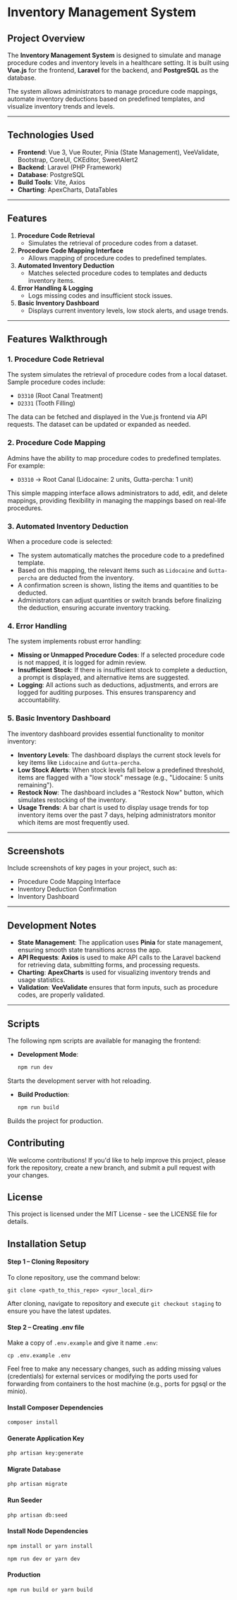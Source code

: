 # Inventory Management System

## Project Overview
The **Inventory Management System** is designed to simulate and manage procedure codes and inventory levels in a healthcare setting. It is built using **Vue.js** for the frontend, **Laravel** for the backend, and **PostgreSQL** as the database.

The system allows administrators to manage procedure code mappings, automate inventory deductions based on predefined templates, and visualize inventory trends and levels.

---

## **Technologies Used**
- **Frontend**: Vue 3, Vue Router, Pinia (State Management), VeeValidate, Bootstrap, CoreUI, CKEditor, SweetAlert2
- **Backend**: Laravel (PHP Framework)
- **Database**: PostgreSQL
- **Build Tools**: Vite, Axios
- **Charting**: ApexCharts, DataTables

---

## **Features**
1. **Procedure Code Retrieval**
   - Simulates the retrieval of procedure codes from a dataset.
2. **Procedure Code Mapping Interface**
   - Allows mapping of procedure codes to predefined templates.
3. **Automated Inventory Deduction**
   - Matches selected procedure codes to templates and deducts inventory items.
4. **Error Handling & Logging**
   - Logs missing codes and insufficient stock issues.
5. **Basic Inventory Dashboard**
   - Displays current inventory levels, low stock alerts, and usage trends.

---

## **Features Walkthrough**

### **1. Procedure Code Retrieval**
The system simulates the retrieval of procedure codes from a local dataset. Sample procedure codes include:
- `D3310` (Root Canal Treatment)
- `D2331` (Tooth Filling)

The data can be fetched and displayed in the Vue.js frontend via API requests. The dataset can be updated or expanded as needed.

### **2. Procedure Code Mapping**
Admins have the ability to map procedure codes to predefined templates. For example:
- `D3310` → Root Canal (Lidocaine: 2 units, Gutta-percha: 1 unit)

This simple mapping interface allows administrators to add, edit, and delete mappings, providing flexibility in managing the mappings based on real-life procedures.

### **3. Automated Inventory Deduction**
When a procedure code is selected:
- The system automatically matches the procedure code to a predefined template.
- Based on this mapping, the relevant items such as `Lidocaine` and `Gutta-percha` are deducted from the inventory.
- A confirmation screen is shown, listing the items and quantities to be deducted.
- Administrators can adjust quantities or switch brands before finalizing the deduction, ensuring accurate inventory tracking.

### **4. Error Handling**
The system implements robust error handling:
- **Missing or Unmapped Procedure Codes**: If a selected procedure code is not mapped, it is logged for admin review.
- **Insufficient Stock**: If there is insufficient stock to complete a deduction, a prompt is displayed, and alternative items are suggested.
- **Logging**: All actions such as deductions, adjustments, and errors are logged for auditing purposes. This ensures transparency and accountability.

### **5. Basic Inventory Dashboard**
The inventory dashboard provides essential functionality to monitor inventory:
- **Inventory Levels**: The dashboard displays the current stock levels for key items like `Lidocaine` and `Gutta-percha`.
- **Low Stock Alerts**: When stock levels fall below a predefined threshold, items are flagged with a "low stock" message (e.g., "Lidocaine: 5 units remaining").
- **Restock Now**: The dashboard includes a "Restock Now" button, which simulates restocking of the inventory.
- **Usage Trends**: A bar chart is used to display usage trends for top inventory items over the past 7 days, helping administrators monitor which items are most frequently used.

---

## **Screenshots**
Include screenshots of key pages in your project, such as:
- Procedure Code Mapping Interface
- Inventory Deduction Confirmation
- Inventory Dashboard

---

## **Development Notes**
- **State Management**: The application uses **Pinia** for state management, ensuring smooth state transitions across the app.
- **API Requests**: **Axios** is used to make API calls to the Laravel backend for retrieving data, submitting forms, and processing requests.
- **Charting**: **ApexCharts** is used for visualizing inventory trends and usage statistics.
- **Validation**: **VeeValidate** ensures that form inputs, such as procedure codes, are properly validated.

---

## **Scripts**
The following npm scripts are available for managing the frontend:

- **Development Mode**:
  ```bash
  npm run dev
Starts the development server with hot reloading.

- **Build Production**:
  ```bash
  npm run build
Builds the project for production.

## **Contributing**
We welcome contributions! If you'd like to help improve this project, please fork the repository, create a new branch, and submit a pull request with your changes.

## **License**
This project is licensed under the MIT License - see the LICENSE file for details.

## **Installation Setup**
#### Step 1 – Cloning Repository

To clone repository, use the command below:

```shell
git clone <path_to_this_repo> <your_local_dir>
```

After cloning, navigate to repository and execute `git checkout staging`
to ensure you have the latest updates.

#### Step 2 – Creating .env file

Make a copy of `.env.example` and give it name `.env`:

```shell
cp .env.example .env
```

Feel free to make any necessary changes, such as adding missing values (credentials) for external services or
modifying the ports used for forwarding from containers to the host machine (e.g., ports for pgsql or the minio).


#### Install Composer Dependencies

```bash
composer install
```

#### Generate Application Key

```bash
php artisan key:generate
```

#### Migrate Database

```bash
php artisan migrate
```

#### Run Seeder

```bash
php artisan db:seed
```

#### Install Node Dependencies

```bash
npm install or yarn install

npm run dev or yarn dev
```
#### Production

```bash
npm run build or yarn build
```


